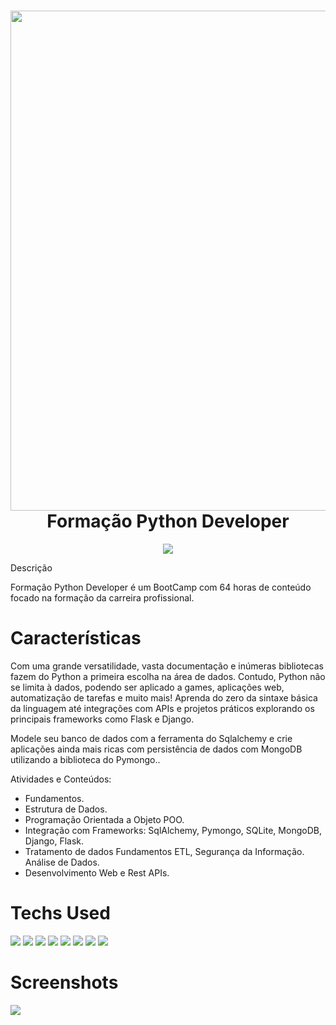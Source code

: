 <div align="center">
 <h1> <img src="https://i.imgur.com/rGZ73Fv.png" width="800px"><br/>Formação Python Developer</h1>
     </div>
     
 <p align="center">
  <a href="https://skillicons.dev">
    <img src="https://skillicons.dev/icons?i=py,django,flask,mongodb,sqlite" />
  </a>
</p



# Descrição
Formação Python Developer é um BootCamp com 64 horas de conteúdo focado na formação da carreira profissional.

# Características
Com uma grande versatilidade, vasta documentação e inúmeras bibliotecas fazem do Python a primeira escolha na área de dados. Contudo, Python não se limita à dados, podendo ser aplicado a games, aplicações web, automatização de tarefas e muito mais! Aprenda do zero da sintaxe básica da linguagem até integrações com APIs e projetos práticos explorando os principais frameworks como Flask e Django.

Modele seu banco de dados com a ferramenta do Sqlalchemy e crie aplicações ainda mais ricas com persistência de dados com MongoDB utilizando a biblioteca do Pymongo..

Atividades e Conteúdos:

- Fundamentos.
- Estrutura de Dados.
- Programação Orientada a Objeto POO.
- Integração com Frameworks: SqlAlchemy, Pymongo, SQLite, MongoDB, Django, Flask.
- Tratamento de dados Fundamentos ETL, Segurança da Informação. Análise de Dados.
- Desenvolvimento Web e Rest APIs.

# Techs Used
 <img src="https://cdn.jsdelivr.net/gh/devicons/devicon/icons/python/python-original-wordmark.svg" />
<img src="https://cdn.jsdelivr.net/gh/devicons/devicon/icons/django/django-plain.svg" />
<img src="https://cdn.jsdelivr.net/gh/devicons/devicon/icons/flask/flask-original-wordmark.svg" />
<img src="https://cdn.jsdelivr.net/gh/devicons/devicon/icons/mongodb/mongodb-original-wordmark.svg" />
<img src="https://cdn.jsdelivr.net/gh/devicons/devicon/icons/pycharm/pycharm-original.svg" />
<img src="https://cdn.jsdelivr.net/gh/devicons/devicon/icons/mysql/mysql-original-wordmark.svg" />
<img src="https://cdn.jsdelivr.net/gh/devicons/devicon/icons/sqlite/sqlite-original.svg" />
<img src="https://cdn.jsdelivr.net/gh/devicons/devicon/icons/sqlalchemy/sqlalchemy-original.svg" />

# Screenshots
  <img src="https://i.imgur.com/uaOn9dC.png"> 
 <!--
 <img src="https://i.imgur.com/gJlsuu6.png">
 <img src="https://i.imgur.com/KPmlocf.png"> 
 <img src="https://i.imgur.com/1g9U8qh.png">
# Tech Used
 ![Python](https://img.shields.io/badge/python-3670A0?style=for-the-badge&logo=python&logoColor=ffdd54)
 # Mais detalhes:
100% Aproveitamento
![Badge em Desenvolvimento](http://img.shields.io/static/v1?label=curso&message=concluido&color=GREEN&style=for-the-badge)<br>




 

      

